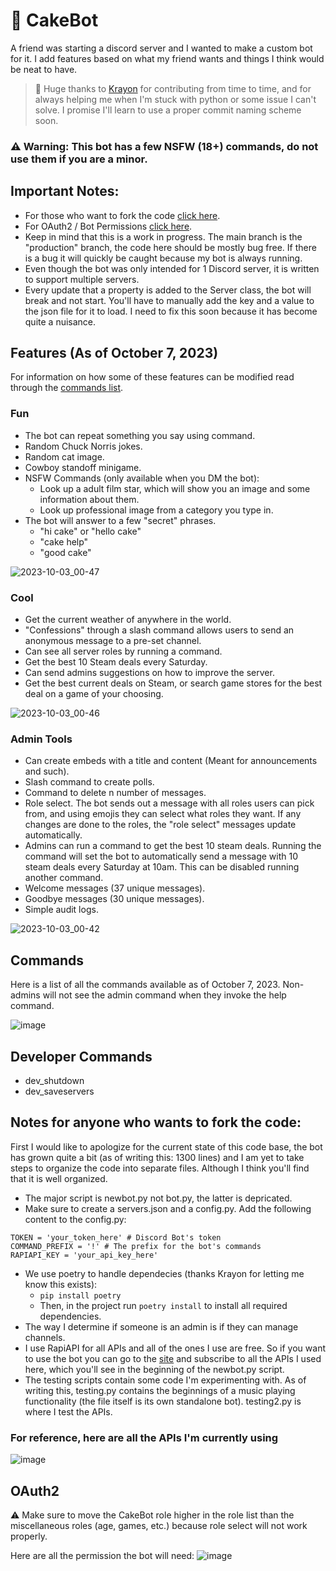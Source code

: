 # 🍰 CakeBot
A friend was starting a discord server and I wanted to make a custom bot for it. I add features based on what my friend wants and things I think would be neat to have.  
> 🙏 Huge thanks to [Krayon](https://github.com/lcsabi) for contributing from time to time, and for always helping me when I'm stuck with python or some issue I can't solve. I promise I'll learn to use a proper commit naming scheme soon.
### ⚠️ Warning: This bot has a few NSFW (18+) commands, do not use them if you are a minor.  

## Important Notes:
- For those who want to fork the code [click here](https://github.com/holypeachy/cakebot#for-reference-here-are-all-the-apis-im-currently-using).
- For OAuth2 / Bot Permissions [click here](https://github.com/holypeachy/cakebot#OAuth2).
- Keep in mind that this is a work in progress. The main branch is the "production" branch, the code here should be mostly bug free. If there is a bug it will quickly be caught because my bot is always running.  
- Even though the bot was only intended for 1 Discord server, it is written to support multiple servers.
- Every update that a property is added to the Server class, the bot will break and not start. You'll have to manually add the key and a value to the json file for it to load. I need to fix this soon because it has become quite a nuisance.

## Features (As of October 7, 2023)
For information on how some of these features can be modified read through the [commands list](https://github.com/holypeachy/cakebot#commands).
### Fun
- The bot can repeat something you say using command.
- Random Chuck Norris jokes.
- Random cat image.
- Cowboy standoff minigame.
- NSFW Commands (only available when you DM the bot):
  - Look up a adult film star, which will show you an image and some information about them.
  - Look up professional image from a category you type in.
- The bot will answer to a few "secret" phrases.
  - "hi cake" or "hello cake"
  - "cake help"
  - "good cake"

![2023-10-03_00-47](https://github.com/holypeachy/cakebot/assets/89674775/b35f1961-0202-4291-b326-cc2bea0144f2)

### Cool
- Get the current weather of anywhere in the world.
- "Confessions" through a slash command allows users to send an anonymous message to a pre-set channel.
- Can see all server roles by running a command.
- Get the best 10 Steam deals every Saturday.
- Can send admins suggestions on how to improve the server.
- Get the best current deals on Steam, or search game stores for the best deal on a game of your choosing.

![2023-10-03_00-46](https://github.com/holypeachy/cakebot/assets/89674775/032476ec-5eb8-433e-924b-b885604122f6)

### Admin Tools
- Can create embeds with a title and content (Meant for announcements and such).
- Slash command to create polls.
- Command to delete n number of messages.
- Role select. The bot sends out a message with all roles users can pick from, and using emojis they can select what roles they want. If any changes are done to the roles, the "role select" messages update automatically.
- Admins can run a command to get the best 10 steam deals. Running the command will set the bot to automatically send a message with 10 steam deals every Saturday at 10am. This can be disabled running another command.
- Welcome messages (37 unique messages).
- Goodbye messages (30 unique messages).
- Simple audit logs.

![2023-10-03_00-42](https://github.com/holypeachy/cakebot/assets/89674775/f74f7618-6bc3-42fd-a47f-2e5ae7a30426)

## Commands
Here is a list of all the commands available as of October 7, 2023. Non-admins will not see the admin command when they invoke the help command.
  
![image](https://github.com/holypeachy/cakebot/assets/89674775/5163da5a-a026-4f8a-a2ab-372a80ae5ac0)

## Developer Commands
- dev_shutdown
- dev_saveservers

## Notes for anyone who wants to fork the code:
First I would like to apologize for the current state of this code base, the bot has grown quite a bit (as of writing this: 1300 lines) and I am yet to take steps to organize the code into separate files. Although I think you'll find that it is well organized.
- The major script is newbot.py not bot.py, the latter is depricated.
- Make sure to create a servers.json and a config.py. Add the following content to the config.py:
```
TOKEN = 'your_token_here' # Discord Bot's token
COMMAND_PREFIX = '!' # The prefix for the bot's commands
RAPIAPI_KEY = 'your_api_key_here'
```
- We use poetry to handle dependecies (thanks Krayon for letting me know this exists):
  - ```pip install poetry```
  - Then, in the project run ```poetry install``` to install all required dependencies.
- The way I determine if someone is an admin is if they can manage channels.
- I use RapiAPI for all APIs and all of the ones I use are free. So if you want to use the bot you can go to the [site](https://rapidapi.com/) and subscribe to all the APIs I used here, which you'll see in the beginning of the newbot.py script.
- The testing scripts contain some code I'm experimenting with. As of writing this, testing.py contains the beginnings of a music playing functionality (the file itself is its own standalone bot). testing2.py is where I test the APIs.

### For reference, here are all the APIs I'm currently using
![image](https://github.com/holypeachy/cakebot/assets/89674775/1e9c0204-8320-437f-a30f-48b72c486199)

## OAuth2
⚠️ Make sure to move the CakeBot role higher in the role list than the miscellaneous roles (age, games, etc.) because role select will not work properly.  

Here are all the permission the bot will need:
![image](https://github.com/holypeachy/cakebot/assets/89674775/51d04d44-9486-4428-8efd-ee38a75cadf5)
